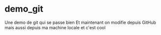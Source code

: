 # demo_git
Une demo de git qui se passe bien
Et maintenant on modifie depuis GitHub
mais aussi depuis ma machine locale
et c'est cool
